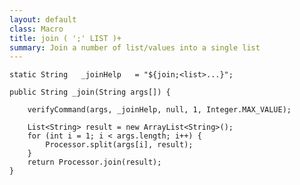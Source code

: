 ```yaml
---
layout: default
class: Macro
title: join ( ';' LIST )+
summary: Join a number of list/values into a single list
---
```


	static String	_joinHelp	= "${join;<list>...}";

	public String _join(String args[]) {

		verifyCommand(args, _joinHelp, null, 1, Integer.MAX_VALUE);

		List<String> result = new ArrayList<String>();
		for (int i = 1; i < args.length; i++) {
			Processor.split(args[i], result);
		}
		return Processor.join(result);
	}

